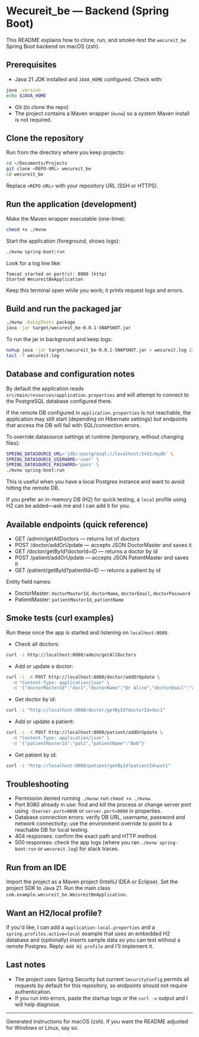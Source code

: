 # Wecureit_be — Backend (Spring Boot)

This README explains how to clone, run, and smoke-test the `wecureit_be` Spring Boot backend on macOS (zsh).

## Prerequisites
- Java 21 JDK installed and `JAVA_HOME` configured. Check with:

```bash
java -version
echo $JAVA_HOME
```

- Git (to clone the repo)
- The project contains a Maven wrapper (`mvnw`) so a system Maven install is not required.

## Clone the repository

Run from the directory where you keep projects:

```bash
cd ~/Documents/Projects
git clone <REPO-URL> wecureit_be
cd wecureit_be
```

Replace `<REPO-URL>` with your repository URL (SSH or HTTPS).

## Run the application (development)

Make the Maven wrapper executable (one-time):

```bash
chmod +x ./mvnw
```

Start the application (foreground, shows logs):

```bash
./mvnw spring-boot:run
```

Look for a log line like:

```
Tomcat started on port(s): 8080 (http)
Started WecureitBeApplication
```

Keep this terminal open while you work; it prints request logs and errors.

## Build and run the packaged jar

```bash
./mvnw -DskipTests package
java -jar target/wecureit_be-0.0.1-SNAPSHOT.jar
```

To run the jar in background and keep logs:

```bash
nohup java -jar target/wecureit_be-0.0.1-SNAPSHOT.jar > wecureit.log 2>&1 &
tail -f wecureit.log
```

## Database and configuration notes

By default the application reads `src/main/resources/application.properties` and will attempt to connect to the PostgreSQL database configured there.

If the remote DB configured in `application.properties` is not reachable, the application may still start (depending on Hibernate settings) but endpoints that access the DB will fail with SQL/connection errors.

To override datasource settings at runtime (temporary, without changing files):

```bash
SPRING_DATASOURCE_URL='jdbc:postgresql://localhost:5432/mydb' \
SPRING_DATASOURCE_USERNAME='user' \
SPRING_DATASOURCE_PASSWORD='pass' \
./mvnw spring-boot:run
```

This is useful when you have a local Postgres instance and want to avoid hitting the remote DB.

If you prefer an in-memory DB (H2) for quick testing, a `local` profile using H2 can be added—ask me and I can add it for you.

## Available endpoints (quick reference)

- GET  /admin/getAllDoctors  — returns list of doctors
- POST /doctor/addOrUpdate   — accepts JSON DoctorMaster and saves it
- GET  /doctor/getById?doctorId=ID — returns a doctor by id
- POST /patient/addOrUpdate  — accepts JSON PatientMaster and saves it
- GET  /patient/getById?patientId=ID — returns a patient by id

Entity field names:

- DoctorMaster: `doctorMasterId`, `doctorName`, `doctorEmail`, `doctorPassword`
- PatientMaster: `patientMasterId`, `patientName`

## Smoke tests (curl examples)

Run these once the app is started and listening on `localhost:8080`.

- Check all doctors:

```bash
curl -i http://localhost:8080/admin/getAllDoctors
```

- Add or update a doctor:

```bash
curl -i -X POST http://localhost:8080/doctor/addOrUpdate \
  -H "Content-Type: application/json" \
  -d '{"doctorMasterId":"doc1","doctorName":"Dr Alice","doctorEmail":"alice@example.com","doctorPassword":"secret"}'
```

- Get doctor by id:

```bash
curl -i "http://localhost:8080/doctor/getById?doctorId=doc1"
```

- Add or update a patient:

```bash
curl -i -X POST http://localhost:8080/patient/addOrUpdate \
  -H "Content-Type: application/json" \
  -d '{"patientMasterId":"pat1","patientName":"Bob"}'
```

- Get patient by id:

```bash
curl -i "http://localhost:8080/patient/getById?patientId=pat1"
```

## Troubleshooting

- Permission denied running `./mvnw`: run `chmod +x ./mvnw`.
- Port 8080 already in use: find and kill the process or change server port using `-Dserver.port=9090` or `server.port=9090` in properties.
- Database connection errors: verify DB URL, username, password and network connectivity; use the environment override to point to a reachable DB for local testing.
- 404 responses: confirm the exact path and HTTP method.
- 500 responses: check the app logs (where you ran `./mvnw spring-boot:run` or `wecureit.log`) for stack traces.

## Run from an IDE

Import the project as a Maven project (IntelliJ IDEA or Eclipse). Set the project SDK to Java 21. Run the main class `com.example.wecureit_be.WecureitBeApplication`.

## Want an H2/local profile?
If you'd like, I can add a `application-local.properties` and a `spring.profiles.active=local` example that uses an embedded H2 database and (optionally) inserts sample data so you can test without a remote Postgres. Reply: `Add H2 profile` and I'll implement it.

## Last notes
- The project uses Spring Security but current `SecurityConfig` permits all requests by default for this repository, so endpoints should not require authentication.
- If you run into errors, paste the startup logs or the `curl -v` output and I will help diagnose.

---
Generated instructions for macOS (zsh). If you want the README adjusted for Windows or Linux, say so.
